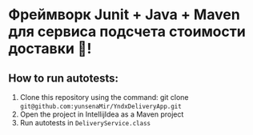 # Фреймворк Junit + Java + Maven для сервиса подсчета стоимости доставки :peach:!
## How to run autotests:
1) Clone this repository using the command: git clone `git@github.com:yunsenaMir/YndxDeliveryApp.git`
2) Open the project in IntellijIdea as a Maven project
3) Run autotests in `DeliveryService.class`
